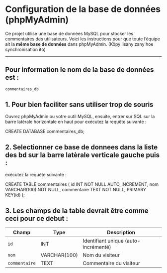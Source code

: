 # Configuration de la base de données (phpMyAdmin)

Ce projet utilise une base de données MySQL pour stocker les commentaires des utilisateurs. Voici les instructions pour que toute l’équipe ait la **même base de données** dans phpMyAdmin. (Kôpy lisany zany hoe synchronisation ito)

---

## Pour information le nom de la base de données est :

```sql
commentaires_db

```

## 1. Pour bien faciliter sans utiliser trop de souris
Ouvrez phpMyAdmin ou votre outil MySQL,
ensuite, entrer sur SQL sur la barre latèrale horizontale en haut pour exécutez la requête suivante :

CREATE DATABASE commentaires_db;

## 2. Selectionner ce base de donnees dans la liste des bd sur la barre latèrale verticale gauche puis : 
exécutez la requête suivante :

CREATE TABLE commentaires (
  id INT NOT NULL AUTO_INCREMENT,
  nom VARCHAR(100) NOT NULL,
  commentaire TEXT NOT NULL,
  PRIMARY KEY(id)
);

## 3. Les champs de la table devrait être comme ceci pour ce debut :

| Champ         | Type         | Description                          |
| ------------- | ------------ | ------------------------------------ |
| `id`          | INT          | Identifiant unique (auto-incrémenté) |
| `nom`         | VARCHAR(100) | Nom du visiteur                      |
| `commentaire` | TEXT         | Commentaire du visiteur              |



